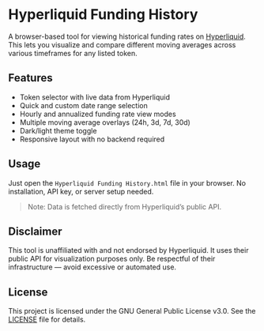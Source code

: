 # Hyperliquid Funding History

A browser-based tool for viewing historical funding rates on [Hyperliquid](https://hyperliquid.xyz). This lets you visualize and compare different moving averages across various timeframes for any listed token.

## Features

- Token selector with live data from Hyperliquid
- Quick and custom date range selection
- Hourly and annualized funding rate view modes
- Multiple moving average overlays (24h, 3d, 7d, 30d)
- Dark/light theme toggle
- Responsive layout with no backend required

## Usage

Just open the `Hyperliquid Funding History.html` file in your browser. No installation, API key, or server setup needed.

> Note: Data is fetched directly from Hyperliquid’s public API.

## Disclaimer

This tool is unaffiliated with and not endorsed by Hyperliquid. It uses their public API for visualization purposes only. Be respectful of their infrastructure — avoid excessive or automated use.

## License

This project is licensed under the GNU General Public License v3.0. See the [LICENSE](./LICENSE) file for details.
